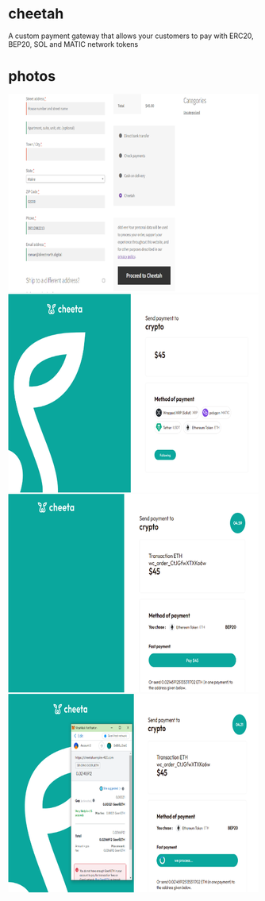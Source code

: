 # cheetah
A custom payment gateway that allows your customers to pay with ERC20, BEP20, SOL and MATIC network tokens

# photos
<div align="center">
<code><img height="400" src="https://github.com/DigitalAgency711/cheetah/blob/main/cryptohome/images/readme1.png"></code>
<code><img height="400" src="https://github.com/DigitalAgency711/cheetah/blob/main/cryptohome/images/readme2.png"></code>
<code><img height="400" src="https://github.com/DigitalAgency711/cheetah/blob/main/cryptohome/images/readme3.png"></code>
<code><img height="400" src="https://github.com/DigitalAgency711/cheetah/blob/main/cryptohome/images/readme4.png"></code>
</div>